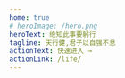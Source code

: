 ```yaml
---
home: true
# heroImage: /hero.png
heroText: 绝知此事要躬行
tagline: 天行健,君子以自强不息
actionText: 快速进入 →
actionLink: /life/
---
```


<ClientOnly>
  <QuickNavigation />
</ClientOnly>
